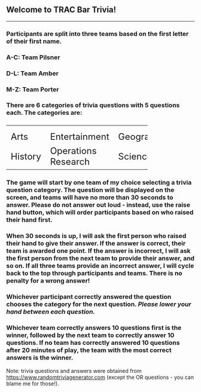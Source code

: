 ## Welcome to TRAC Bar Trivia!

*****

### Participants are split into three teams based on the first letter of their first name.

### A-C: Team Pilsner
### D-L: Team Amber
### M-Z: Team Porter

### There are 6 categories of trivia questions with 5 questions each. The categories are:

<table style="width:75%; font-size:24px">
  <tr>
    <th> </th>
    <th> </th>
    <th> </th>
  </tr>
  <tr>
    <td>Arts</td>
    <td>Entertainment</td>
    <td>Geography</td>
  </tr>
  <tr>
    <td>History</td>
    <td>Operations Research</td>
    <td>Science</td>
  </tr>
</table>

### The game will start by one team of my choice selecting a trivia question category. The question will be displayed on the screen, and teams will have no more than 30 seconds to answer. Please do not answer out loud - instead, use the raise hand button, which will order participants based on who raised their hand first.

### When 30 seconds is up, I will ask the first person who raised their hand to give their answer. If the answer is correct, their team is awarded one point. If the answer is incorrect, I will ask the first person from the next team to provide their answer, and so on. If all three teams provide an incorrect answer, I will cycle back to the top through participants and teams. There is no penalty for a wrong answer!

### Whichever participant correctly answered the question chooses the category for the next question. *Please lower your hand between each question.*

### Whichever team correctly answers 10 questions first is the winner, followed by the next team to correctly answer 10 questions. If no team has correctly answered 10 questions after 20 minutes of play, the team with the most correct answers is the winner.

Note: trivia questions and answers were obtained from https://www.randomtriviagenerator.com (except the OR questions - you can blame me for those!).